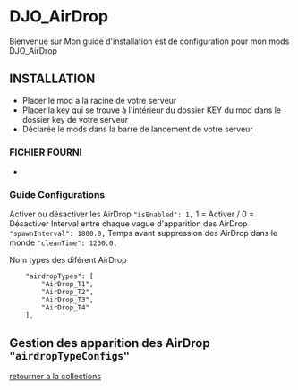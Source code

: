 # DJO_AirDrop
Bienvenue sur Mon guide d'installation est de configuration pour mon mods DJO_AirDrop



## INSTALLATION
- Placer le mod a la racine de votre serveur
- Placer la key qui se trouve à l'intérieur du dossier KEY du mod dans le dossier key de votre serveur
- Déclarée le mods dans la barre de lancement de votre serveur


### FICHIER FOURNI
- 

### Guide Configurations
Activer ou désactiver les AirDrop `"isEnabled": 1,` 1 = Activer / 0 = Désactiver
Interval entre chaque vague d'apparition des AirDrop `"spawnInterval": 1800.0,`
Temps avant suppression des AirDrop dans le monde `"cleanTime": 1200.0,`

Nom types des diférent AirDrop
```
    "airdropTypes": [
        "AirDrop_T1",
        "AirDrop_T2",
        "AirDrop_T3",
        "AirDrop_T4"
    ],
```
Gestion des apparition des AirDrop `"airdropTypeConfigs"` 
---

[retourner a la collections](https://github.com/Djolehaineux/DJO-mods-collection)

